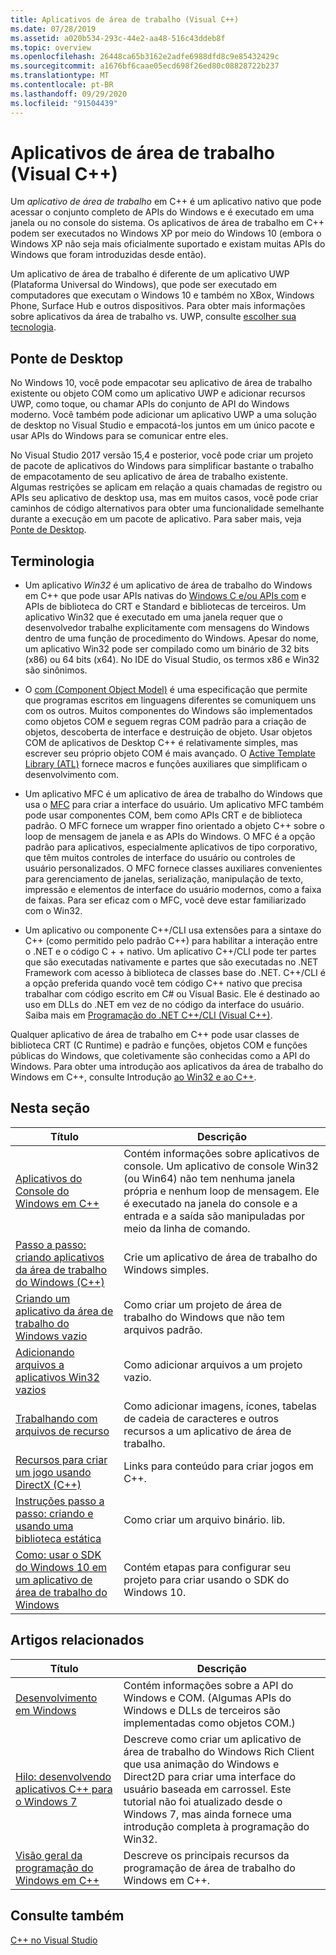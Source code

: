 ```yaml
---
title: Aplicativos de área de trabalho (Visual C++)
ms.date: 07/28/2019
ms.assetid: a020b534-293c-44e2-aa48-516c43ddeb8f
ms.topic: overview
ms.openlocfilehash: 26448ca65b3162e2adfe6988dfd8c9e85432429c
ms.sourcegitcommit: a1676bf6caae05ecd698f26ed80c08828722b237
ms.translationtype: MT
ms.contentlocale: pt-BR
ms.lasthandoff: 09/29/2020
ms.locfileid: "91504439"
---
```

# <a name="desktop-applications-visual-c"></a>Aplicativos de área de trabalho (Visual C++)

Um *aplicativo de área de trabalho* em C++ é um aplicativo nativo que pode acessar o conjunto completo de APIs do Windows e é executado em uma janela ou no console do sistema. Os aplicativos de área de trabalho em C++ podem ser executados no Windows XP por meio do Windows 10 (embora o Windows XP não seja mais oficialmente suportado e existam muitas APIs do Windows que foram introduzidas desde então).

Um aplicativo de área de trabalho é diferente de um aplicativo UWP (Plataforma Universal do Windows), que pode ser executado em computadores que executam o Windows 10 e também no XBox, Windows Phone, Surface Hub e outros dispositivos. Para obter mais informações sobre aplicativos da área de trabalho vs. UWP, consulte [escolher sua tecnologia](/windows/win32/choose-your-technology).

## <a name="desktop-bridge"></a>Ponte de Desktop

No Windows 10, você pode empacotar seu aplicativo de área de trabalho existente ou objeto COM como um aplicativo UWP e adicionar recursos UWP, como toque, ou chamar APIs do conjunto de API do Windows moderno. Você também pode adicionar um aplicativo UWP a uma solução de desktop no Visual Studio e empacotá-los juntos em um único pacote e usar APIs do Windows para se comunicar entre eles.

No Visual Studio 2017 versão 15,4 e posterior, você pode criar um projeto de pacote de aplicativos do Windows para simplificar bastante o trabalho de empacotamento de seu aplicativo de área de trabalho existente. Algumas restrições se aplicam em relação a quais chamadas de registro ou APIs seu aplicativo de desktop usa, mas em muitos casos, você pode criar caminhos de código alternativos para obter uma funcionalidade semelhante durante a execução em um pacote de aplicativo. Para saber mais, veja [Ponte de Desktop](/windows/uwp/porting/desktop-to-uwp-root).

## <a name="terminology"></a>Terminologia

- Um aplicativo *Win32* é um aplicativo de área de trabalho do Windows em C++ que pode usar APIs nativas do [Windows C e/ou APIs com](/windows/win32/apiindex/windows-api-list) e APIs de biblioteca do CRT e Standard e bibliotecas de terceiros. Um aplicativo Win32 que é executado em uma janela requer que o desenvolvedor trabalhe explicitamente com mensagens do Windows dentro de uma função de procedimento do Windows. Apesar do nome, um aplicativo Win32 pode ser compilado como um binário de 32 bits (x86) ou 64 bits (x64). No IDE do Visual Studio, os termos x86 e Win32 são sinônimos.

- O [com (Component Object Model)](/windows/win32/com/the-component-object-model) é uma especificação que permite que programas escritos em linguagens diferentes se comuniquem uns com os outros. Muitos componentes do Windows são implementados como objetos COM e seguem regras COM padrão para a criação de objetos, descoberta de interface e destruição de objeto.  Usar objetos COM de aplicativos de Desktop C++ é relativamente simples, mas escrever seu próprio objeto COM é mais avançado. O [Active Template Library (ATL)](../atl/atl-com-desktop-components.md) fornece macros e funções auxiliares que simplificam o desenvolvimento com.

- Um aplicativo MFC é um aplicativo de área de trabalho do Windows que usa o [MFC](../mfc/mfc-desktop-applications.md) para criar a interface do usuário. Um aplicativo MFC também pode usar componentes COM, bem como APIs CRT e de biblioteca padrão. O MFC fornece um wrapper fino orientado a objeto C++ sobre o loop de mensagem de janela e as APIs do Windows. O MFC é a opção padrão para aplicativos, especialmente aplicativos de tipo corporativo, que têm muitos controles de interface do usuário ou controles de usuário personalizados. O MFC fornece classes auxiliares convenientes para gerenciamento de janelas, serialização, manipulação de texto, impressão e elementos de interface do usuário modernos, como a faixa de faixas. Para ser eficaz com o MFC, você deve estar familiarizado com o Win32.

- Um aplicativo ou componente C++/CLI usa extensões para a sintaxe do C++ (como permitido pelo padrão C++) para habilitar a interação entre o .NET e o código C + + nativo.  Um aplicativo C++/CLI pode ter partes que são executadas nativamente e partes que são executadas no .NET Framework com acesso à biblioteca de classes base do .NET. C++/CLI é a opção preferida quando você tem código C++ nativo que precisa trabalhar com código escrito em C# ou Visual Basic. Ele é destinado ao uso em DLLs do .NET em vez de no código da interface do usuário. Saiba mais em [Programação do .NET C++/CLI (Visual C++)](../dotnet/dotnet-programming-with-cpp-cli-visual-cpp.md).

Qualquer aplicativo de área de trabalho em C++ pode usar classes de biblioteca CRT (C Runtime) e padrão e funções, objetos COM e funções públicas do Windows, que coletivamente são conhecidas como a API do Windows. Para obter uma introdução aos aplicativos da área de trabalho do Windows em C++, consulte Introdução [ao Win32 e ao C++](/windows/win32/LearnWin32/learn-to-program-for-windows).

## <a name="in-this-section"></a>Nesta seção

|Título|Descrição|
|-----------|-----------------|
|[Aplicativos do Console do Windows em C++](./overview-of-windows-programming-in-cpp.md)|Contém informações sobre aplicativos de console. Um aplicativo de console Win32 (ou Win64) não tem nenhuma janela própria e nenhum loop de mensagem. Ele é executado na janela do console e a entrada e a saída são manipuladas por meio da linha de comando.|
|[Passo a passo: criando aplicativos da área de trabalho do Windows (C++)](walkthrough-creating-windows-desktop-applications-cpp.md)|Crie um aplicativo de área de trabalho do Windows simples.|
|[Criando um aplicativo da área de trabalho do Windows vazio](./overview-of-windows-programming-in-cpp.md)|Como criar um projeto de área de trabalho do Windows que não tem arquivos padrão.|
|[Adicionando arquivos a aplicativos Win32 vazios](./overview-of-windows-programming-in-cpp.md)|Como adicionar arquivos a um projeto vazio.|
|[Trabalhando com arquivos de recurso](working-with-resource-files.md)|Como adicionar imagens, ícones, tabelas de cadeia de caracteres e outros recursos a um aplicativo de área de trabalho.|
|[Recursos para criar um jogo usando DirectX (C++)](resources-for-creating-a-game-using-directx.md)|Links para conteúdo para criar jogos em C++.|
|[Instruções passo a passo: criando e usando uma biblioteca estática](../build/walkthrough-creating-and-using-a-static-library-cpp.md)|Como criar um arquivo binário. lib.|
|[Como: usar o SDK do Windows 10 em um aplicativo de área de trabalho do Windows](how-to-use-the-windows-10-sdk-in-a-windows-desktop-application.md)|Contém etapas para configurar seu projeto para criar usando o SDK do Windows 10.|

## <a name="related-articles"></a>Artigos relacionados

|Título|Descrição|
|-----------|-----------------|
|[Desenvolvimento em Windows](/windows/win32/index)|Contém informações sobre a API do Windows e COM. (Algumas APIs do Windows e DLLs de terceiros são implementadas como objetos COM.)|
|[Hilo: desenvolvendo aplicativos C++ para o Windows 7](/previous-versions/msdn10/ff708696(v=msdn.10))|Descreve como criar um aplicativo de área de trabalho do Windows Rich Client que usa animação do Windows e Direct2D para criar uma interface do usuário baseada em carrossel.  Este tutorial não foi atualizado desde o Windows 7, mas ainda fornece uma introdução completa à programação do Win32.|
|[Visão geral da programação do Windows em C++](overview-of-windows-programming-in-cpp.md)|Descreve os principais recursos da programação de área de trabalho do Windows em C++.|

## <a name="see-also"></a>Consulte também

[C++ no Visual Studio](../overview/visual-cpp-in-visual-studio.md)
